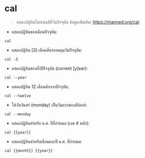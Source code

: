 # cal

> แสดงปฏิทินโดยเน้นสีที่วันปัจจุบัน
> ข้อมูลเพิ่มเติม: <https://manned.org/cal>.

- แสดงปฏิทินของเดือนปัจจุบัน:

`cal`

- แสดงปฏิทิน [3] เดือนที่ครอบคลุมวันปัจจุบัน:

`cal -3`

- แสดงปฏิทินของทั้งปีปัจจุบัน (current [y]ear):

`cal --year`

- แสดงปฏิทิน 12 เดือนนับจากปัจจุบัน:

`cal --twelve`

- ให้วันจันทร์ (monday) เป็นวันแรกของสัปดาห์:

`cal --monday`

- แสดงปฏิทินสำหรับ ค.ศ. ปีที่กำหนด (เลข 4 หลัก):

`cal {{year}}`

- แสดงปฏิทินสำหรับเดือนและปี ค.ศ. ที่กำหนด:

`cal {{month}} {{year}}`
